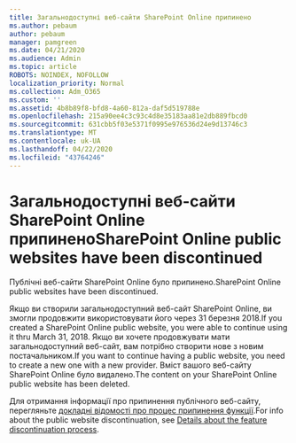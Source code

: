 ```yaml
---
title: Загальнодоступні веб-сайти SharePoint Online припинено
ms.author: pebaum
author: pebaum
manager: pamgreen
ms.date: 04/21/2020
ms.audience: Admin
ms.topic: article
ROBOTS: NOINDEX, NOFOLLOW
localization_priority: Normal
ms.collection: Adm_O365
ms.custom: ''
ms.assetid: 4b8b89f8-bfd8-4a60-812a-daf5d519788e
ms.openlocfilehash: 215a90ee4c3c93c4d8e35183aa81e2db889fbcd0
ms.sourcegitcommit: 631cbb5f03e5371f0995e976536d24e9d13746c3
ms.translationtype: MT
ms.contentlocale: uk-UA
ms.lasthandoff: 04/22/2020
ms.locfileid: "43764246"
---
```

# <a name="sharepoint-online-public-websites-have-been-discontinued"></a><span data-ttu-id="63378-102">Загальнодоступні веб-сайти SharePoint Online припинено</span><span class="sxs-lookup"><span data-stu-id="63378-102">SharePoint Online public websites have been discontinued</span></span>

<span data-ttu-id="63378-103">Публічні веб-сайти SharePoint Online було припинено.</span><span class="sxs-lookup"><span data-stu-id="63378-103">SharePoint Online public websites have been discontinued.</span></span>

<span data-ttu-id="63378-104">Якщо ви створили загальнодоступний веб-сайт SharePoint Online, ви змогли продовжити використовувати його через 31 березня 2018.</span><span class="sxs-lookup"><span data-stu-id="63378-104">If you created a SharePoint Online public website, you were able to continue using it thru March 31, 2018.</span></span> <span data-ttu-id="63378-105">Якщо ви хочете продовжувати мати загальнодоступний веб-сайт, вам потрібно створити нове з новим постачальником.</span><span class="sxs-lookup"><span data-stu-id="63378-105">If you want to continue having a public website, you need to create a new one with a new provider.</span></span> <span data-ttu-id="63378-106">Вміст вашого веб-сайту SharePoint Online було видалено.</span><span class="sxs-lookup"><span data-stu-id="63378-106">The content on your SharePoint Online public website has been deleted.</span></span>

<span data-ttu-id="63378-107">Для отримання інформації про припинення публічного веб-сайту, перегляньте [докладні відомості про процес припинення функції](https://go.microsoft.com/fwlink/?linkid=866980).</span><span class="sxs-lookup"><span data-stu-id="63378-107">For info about the public website discontinuation, see [Details about the feature discontinuation process](https://go.microsoft.com/fwlink/?linkid=866980).</span></span>
